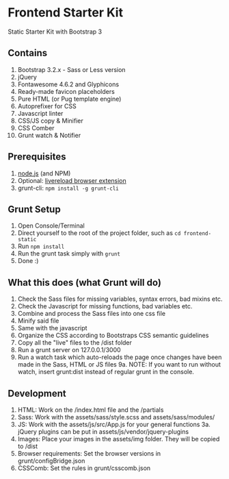 Frontend Starter Kit
==================

Static Starter Kit with Bootstrap 3

Contains
-----------

1. Bootstrap 3.2.x - Sass or Less version
2. jQuery
3. Fontawesome 4.6.2 and Glyphicons
4. Ready-made favicon placeholders
5. Pure HTML (or Pug template engine)
6. Autoprefixer for CSS
7. Javascript linter
8. CSS/JS copy & Minifier
9. CSS Comber
10. Grunt watch & Notifier

Prerequisites
-----------

1. [node.js](http://nodejs.org/) (and NPM)
2.  Optional: [livereload browser extension](http://feedback.livereload.com/knowledgebase/articles/86242-how-do-i-install-and-use-the-browser-extensions-)
3.  grunt-cli: `npm install -g grunt-cli`


Grunt Setup
-----------

1.  Open Console/Terminal
2.  Direct yourself to the root of the project folder, such as `cd frontend-static`
3.  Run `npm install`
4.  Run the grunt task simply with `grunt`
5.  Done :)


What this does (what Grunt will do)
-----------

1. Check the Sass files for missing variables, syntax errors, bad mixins etc.
2. Check the Javascript for missing functions, bad variables etc.
3. Combine and process the Sass files into one css file
4. Minify said file
5. Same with the javascript
6. Organize the CSS according to Bootstraps CSS semantic guidelines
7. Copy all the "live" files to the /dist folder
8. Run a grunt server on 127.0.0.1/3000
9. Run a watch task which auto-reloads the page once changes have been made in the Sass, HTML or JS files
9a. NOTE: If you want to run without watch, insert grunt:dist instead of regular grunt in the console.

Development
-----------
1. HTML: Work on the /index.html file and the /partials
2. Sass: Work with the assets/sass/style.scss and assets/sass/modules/
3. JS: Work with the assets/js/src/App.js for your general functions
3a. jQuery plugins can be put in assets/js/vendor/jquery-plugins
4. Images: Place your images in the assets/img folder. They will be copied to /dist
5. Browser requirements: Set the browser versions in grunt/configBridge.json
6. CSSComb: Set the rules in grunt/csscomb.json